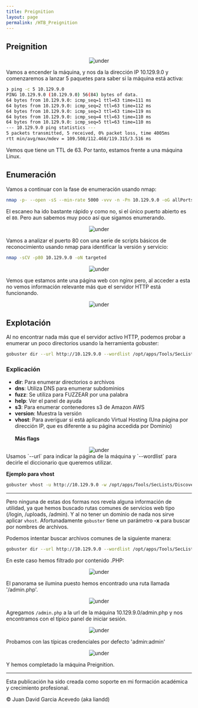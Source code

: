 ```yaml
---
title: Preignition
layout: page
permalink: /HTB_Preignition
---
```


<h2 class="amarillo">Preignition</h2>
<div id="imgs" style="text-align: center;">
  <img src="/assets/images/StartingPoint/VIP/Preignition/preignition.webp" alt="under" oncontextmenu="return false;">
</div>

Vamos a encender la máquina, y nos da la dirección IP 10.129.9.0 y comenzaremos a lanzar 5 paquetes para saber si la máquina está activa:

```bash
❯ ping -c 5 10.129.9.0
PING 10.129.9.0 (10.129.9.0) 56(84) bytes of data.
64 bytes from 10.129.9.0: icmp_seq=1 ttl=63 time=111 ms
64 bytes from 10.129.9.0: icmp_seq=2 ttl=63 time=112 ms
64 bytes from 10.129.9.0: icmp_seq=3 ttl=63 time=119 ms
64 bytes from 10.129.9.0: icmp_seq=4 ttl=63 time=110 ms
64 bytes from 10.129.9.0: icmp_seq=5 ttl=63 time=110 ms
--- 10.129.9.0 ping statistics ---
5 packets transmitted, 5 received, 0% packet loss, time 4005ms
rtt min/avg/max/mdev = 109.508/112.468/119.315/3.516 ms
```

Vemos que tiene un TTL de 63. Por tanto, estamos frente a una máquina Linux.

<h2 class="amarillo">Enumeración</h2>

Vamos a continuar con la fase de enumeración usando nmap:

```bash
nmap -p- --open -sS --min-rate 5000 -vvv -n -Pn 10.129.9.0 -oG allPorts
```

El escaneo ha ido bastante rápido y como no, si el único puerto abierto es el `80`. Pero aun sabemos muy poco así que sigamos enumerando. 
<div style="text-align: center;">
  <img src="/assets/images/StartingPoint/VIP/Preignition/nmap.png" alt="under" oncontextmenu="return false;">
</div>

Vamos a analizar el puerto 80 con una serie de scripts básicos de reconocimiento usando nmap para identificar la versión y servicio:

```bash
nmap -sCV -p80 10.129.9.0 -oN targeted
```
<div style="text-align: center;">
  <img src="/assets/images/StartingPoint/VIP/Preignition/nmap2.png" alt="under" oncontextmenu="return false;">
</div>

Vemos que estamos ante una página web con nginx pero, al acceder a esta no vemos información relevante más que el servidor HTTP está funcionando.
<div style="text-align: center;">
  <img src="/assets/images/StartingPoint/VIP/Preignition/web.png" alt="under" oncontextmenu="return false;">
</div>

<h2 class="amarillo">Explotación</h2>

Al no encontrar nada más que el servidor activo HTTP, podemos probar a enumerar un poco directorios usando la herramienta gobuster:

```bash
gobuster dir --url http://10.129.9.0 --wordlist /opt/apps/Tools/SecLists/Discovery/Web-Content/directory-list-2.3-medium.txt
```

<h3 class="verde">Explicación</h3>

- **dir**: Para enumerar directorios o archivos
- **dns**: Utiliza DNS para enumerar subdominios
- **fuzz**: Se utiliza para FUZZEAR por una palabra
- **help**: Ver el panel de ayuda
- **s3**: Para enumerar contenedores s3 de Amazon AWS
- **version**: Muestra la versión
- **vhost**: Para averiguar si está aplicando Virtual Hosting (Una página por dirección IP, que es diferente a su página accedida por Dominio)
<br><br>
**Más flags**
<div style="text-align: center;">
  <img src="/assets/images/StartingPoint/VIP/Preignition/dirbust2.png" alt="under" oncontextmenu="return false;">
</div>
Usamos `--url` para indicar la página de la máquina y `--wordlist` para decirle el diccionario que queremos utilizar.

**Ejemplo para vhost**
```bash
gobuster vhost -u http://10.129.9.0 -w /opt/apps/Tools/SecLists/Discovery/DNS/subdomains-top1million-5000.txt
```
<hr />

Pero ninguna de estas dos formas nos revela alguna información de utilidad, ya que hemos buscado rutas comunes de servicios web tipo (/login, /uploads, /admin). Y al no tener un dominio de nada nos sirve aplicar `vhost`. Afortunadamente `gobuster` tiene un parámetro **-x** para buscar por nombres de archivos.

Podemos intentar buscar archivos comunes de la siguiente manera:

```bash
gobuster dir --url http://10.129.9.0 --wordlist /opt/apps/Tools/SecLists/Discovery/Web-Content/directory-list-2.3-medium.txt -x .php
```

En este caso hemos filtrado por contenido .PHP:
<div style="text-align: center;">
  <img src="/assets/images/StartingPoint/VIP/Preignition/dirbust.png" alt="under" oncontextmenu="return false;">
</div>

El panorama se ilumina puesto hemos encontrado una ruta llamada '/admin.php'.
<div style="text-align: center;">
  <img src="/assets/images/StartingPoint/VIP/Preignition/web.png" alt="under" oncontextmenu="return false;">
</div>

Agregamos `/admin.php` a la url de la máquina 10.129.9.0/admin.php y nos encontramos con el típico panel de iniciar sesión. 
<div style="text-align: center;">
  <img src="/assets/images/StartingPoint/VIP/Preignition/web2.png" alt="under" oncontextmenu="return false;">
</div>

Probamos con las típicas credenciales por defecto 'admin:admin' 
<div style="text-align: center;">
  <img src="/assets/images/StartingPoint/VIP/Preignition/flag.png" alt="under" oncontextmenu="return false;">
</div>

Y hemos completado la máquina Preignition.

---

Esta publicación ha sido creada como soporte en mi formación académica y crecimiento profesional.

© Juan David Garcia Acevedo (aka liandd)
